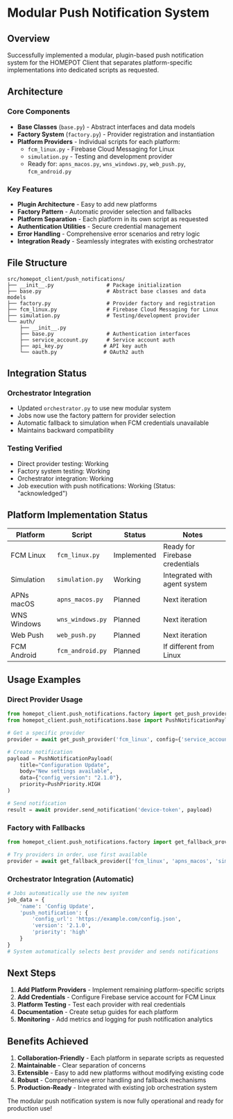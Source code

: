 # Modular Push Notification System

## Overview

Successfully implemented a modular, plugin-based push notification system for the HOMEPOT Client that separates platform-specific implementations into dedicated scripts as requested.

## Architecture

### Core Components

- **Base Classes** (`base.py`) - Abstract interfaces and data models
- **Factory System** (`factory.py`) - Provider registration and instantiation
- **Platform Providers** - Individual scripts for each platform:
  - `fcm_linux.py` - Firebase Cloud Messaging for Linux
  - `simulation.py` - Testing and development provider
  - Ready for: `apns_macos.py`, `wns_windows.py`, `web_push.py`, `fcm_android.py`

### Key Features

- **Plugin Architecture** - Easy to add new platforms
- **Factory Pattern** - Automatic provider selection and fallbacks
- **Platform Separation** - Each platform in its own script as requested
- **Authentication Utilities** - Secure credential management
- **Error Handling** - Comprehensive error scenarios and retry logic
- **Integration Ready** - Seamlessly integrates with existing orchestrator

## File Structure

```
src/homepot_client/push_notifications/
├── __init__.py                 # Package initialization
├── base.py                     # Abstract base classes and data models
├── factory.py                  # Provider factory and registration
├── fcm_linux.py                # Firebase Cloud Messaging for Linux
├── simulation.py               # Testing/development provider
└── auth/
    ├── __init__.py
    ├── base.py                 # Authentication interfaces
    ├── service_account.py      # Service account auth
    ├── api_key.py             # API key auth
    └── oauth.py               # OAuth2 auth
```

## Integration Status

### Orchestrator Integration
- Updated `orchestrator.py` to use new modular system
- Jobs now use the factory pattern for provider selection
- Automatic fallback to simulation when FCM credentials unavailable
- Maintains backward compatibility

### Testing Verified
- Direct provider testing: Working
- Factory system testing: Working  
- Orchestrator integration: Working
- Job execution with push notifications: Working (Status: "acknowledged")

## Platform Implementation Status

| Platform | Script | Status | Notes |
|----------|--------|--------|-------|
| FCM Linux | `fcm_linux.py` | Implemented | Ready for Firebase credentials |
| Simulation | `simulation.py` | Working | Integrated with agent system |
| APNs macOS | `apns_macos.py` | Planned | Next iteration |
| WNS Windows | `wns_windows.py` | Planned | Next iteration |
| Web Push | `web_push.py` | Planned | Next iteration |
| FCM Android | `fcm_android.py` | Planned | If different from Linux |

## Usage Examples

### Direct Provider Usage
```python
from homepot_client.push_notifications.factory import get_push_provider
from homepot_client.push_notifications.base import PushNotificationPayload, PushPriority

# Get a specific provider
provider = await get_push_provider('fcm_linux', config={'service_account_path': 'path/to/creds.json'})

# Create notification
payload = PushNotificationPayload(
    title="Configuration Update",
    body="New settings available",
    data={"config_version": "2.1.0"},
    priority=PushPriority.HIGH
)

# Send notification
result = await provider.send_notification('device-token', payload)
```

### Factory with Fallbacks
```python
from homepot_client.push_notifications.factory import get_fallback_provider

# Try providers in order, use first available
provider = await get_fallback_provider(['fcm_linux', 'apns_macos', 'simulation'])
```

### Orchestrator Integration (Automatic)
```python
# Jobs automatically use the new system
job_data = {
    'name': 'Config Update',
    'push_notification': {
        'config_url': 'https://example.com/config.json',
        'version': '2.1.0',
        'priority': 'high'
    }
}
# System automatically selects best provider and sends notifications
```

## Next Steps

1. **Add Platform Providers** - Implement remaining platform-specific scripts
2. **Add Credentials** - Configure Firebase service account for FCM Linux
3. **Platform Testing** - Test each provider with real credentials
4. **Documentation** - Create setup guides for each platform
5. **Monitoring** - Add metrics and logging for push notification analytics

## Benefits Achieved

1. **Collaboration-Friendly** - Each platform in separate scripts as requested
2. **Maintainable** - Clear separation of concerns
3. **Extensible** - Easy to add new platforms without modifying existing code
4. **Robust** - Comprehensive error handling and fallback mechanisms
5. **Production-Ready** - Integrated with existing job orchestration system

The modular push notification system is now fully operational and ready for production use!
